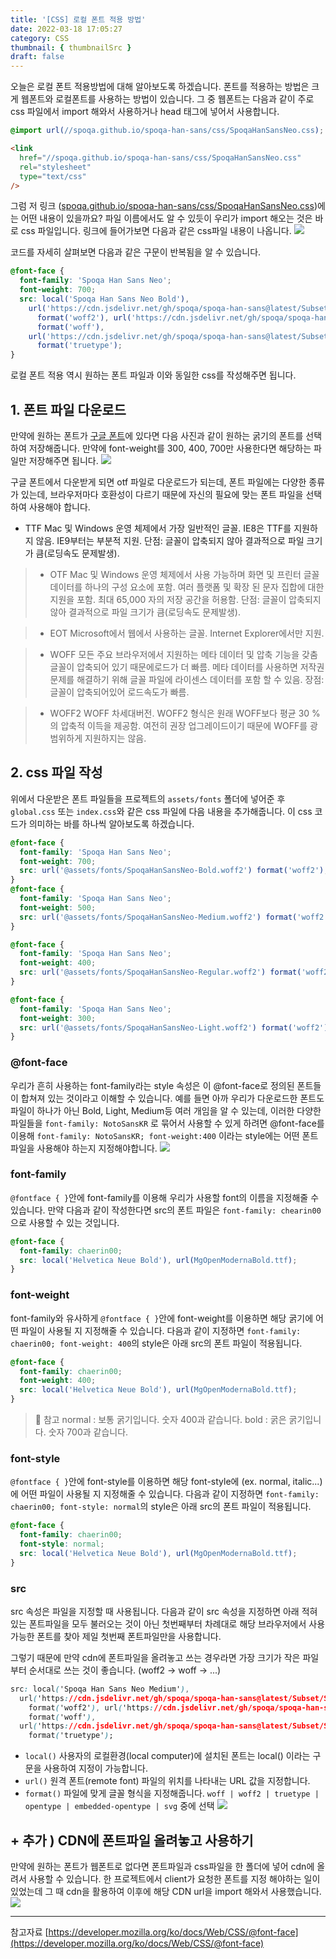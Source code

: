 ```yaml
---
title: '[CSS] 로컬 폰트 적용 방법'
date: 2022-03-18 17:05:27
category: CSS
thumbnail: { thumbnailSrc }
draft: false
---
```


오늘은 로컬 폰트 적용방법에 대해 알아보도록 하겠습니다. 폰트를 적용하는 방법은 크게 웹폰트와 로컬폰트를 사용하는 방법이 있습니다. 그 중 웹폰트는 다음과 같이 주로 css 파일에서 import 해와서 사용하거나 head 태그에 넣어서 사용합니다.

```css
@import url(//spoqa.github.io/spoqa-han-sans/css/SpoqaHanSansNeo.css);
```

```html
<link
  href="//spoqa.github.io/spoqa-han-sans/css/SpoqaHanSansNeo.css"
  rel="stylesheet"
  type="text/css"
/>
```

그럼 저 링크 ([spoqa.github.io/spoqa-han-sans/css/SpoqaHanSansNeo.css](spoqa.github.io/spoqa-han-sans/css/SpoqaHanSansNeo.css))에는 어떤 내용이 있을까요? 파일 이름에서도 알 수 있듯이 우리가 import 해오는 것은 바로 css 파일입니다. 링크에 들어가보면 다음과 같은 css파일 내용이 나옵니다.
![](https://images.velog.io/images/chaerin00/post/32304939-daca-4861-a3fe-f5edcf3052c2/%E1%84%89%E1%85%B3%E1%84%8F%E1%85%B3%E1%84%85%E1%85%B5%E1%86%AB%E1%84%89%E1%85%A3%E1%86%BA%202022-03-18%20%E1%84%8B%E1%85%A9%E1%84%92%E1%85%AE%202.42.57.png)

코드를 자세히 살펴보면 다음과 같은 구문이 반복됨을 알 수 있습니다.

```css
@font-face {
  font-family: 'Spoqa Han Sans Neo';
  font-weight: 700;
  src: local('Spoqa Han Sans Neo Bold'),
    url('https://cdn.jsdelivr.net/gh/spoqa/spoqa-han-sans@latest/Subset/SpoqaHanSansNeo/SpoqaHanSansNeo-Bold.woff2')
      format('woff2'), url('https://cdn.jsdelivr.net/gh/spoqa/spoqa-han-sans@latest/Subset/SpoqaHanSansNeo/SpoqaHanSansNeo-Bold.woff')
      format('woff'),
    url('https://cdn.jsdelivr.net/gh/spoqa/spoqa-han-sans@latest/Subset/SpoqaHanSansNeo/SpoqaHanSansNeo-Bold.ttf')
      format('truetype');
}
```

로컬 폰트 적용 역시 원하는 폰트 파일과 이와 동일한 css를 작성해주면 됩니다.

## 1. 폰트 파일 다운로드

만약에 원하는 폰트가 [구글 폰트](https://fonts.google.com/)에 있다면 다음 사진과 같이 원하는 굵기의 폰트를 선택하여 저장해줍니다. 만약에 font-weight를 300, 400, 700만 사용한다면 해당하는 파일만 저장해주면 됩니다.
![](https://images.velog.io/images/chaerin00/post/cc1b15c8-386a-486a-bca9-5cfd65dcc8f6/%E1%84%89%E1%85%B3%E1%84%8F%E1%85%B3%E1%84%85%E1%85%B5%E1%86%AB%E1%84%89%E1%85%A3%E1%86%BA%202022-03-18%20%E1%84%8B%E1%85%A9%E1%84%92%E1%85%AE%202.53.50.png)

구글 폰트에서 다운받게 되면 otf 파일로 다운로드가 되는데, 폰트 파일에는 다양한 종류가 있는데, 브라우저마다 호환성이 다르기 때문에 자신의 필요에 맞는 폰트 파일을 선택하여 사용해야 합니다.

>

- TTF
  Mac 및 Windows 운영 체제에서 가장 일반적인 글꼴. IE8은 TTF를 지원하지 않음. IE9부터는 부분적 지원.
  단점: 글꼴이 압축되지 않아 결과적으로 파일 크기가 큼(로딩속도 문제발생).

> - OTF
>   Mac 및 Windows 운영 체제에서 사용 가능하며 화면 및 프린터 글꼴 데이터를 하나의 구성 요소에 포함. 여러 플랫폼 및 확장 된 문자 집합에 대한 지원을 포함. 최대 65,000 자의 저장 공간을 허용함.
>   단점: 글꼴이 압축되지 않아 결과적으로 파일 크기가 큼(로딩속도 문제발생).

> - EOT
>   Microsoft에서 웹에서 사용하는 글꼴. Internet Explorer에서만 지원.

> - WOFF
>   모든 주요 브라우저에서 지원하는 메타 데이터 및 압축 기능을 갖춤 글꼴이 압축되어 있기 때문에로드가 더 빠름. 메타 데이터를 사용하면 저작권 문제를 해결하기 위해 글꼴 파일에 라이센스 데이터를 포함 할 수 있음.
>   장점: 글꼴이 압축되어있어 로드속도가 빠름.

> - WOFF2
>   WOFF 차세대버전. WOFF2 형식은 원래 WOFF보다 평균 30 %의 압축적 이득을 제공함. 여전히 권장 업그레이드이기 때문에 WOFF를 광범위하게 지원하지는 않음.

## 2. css 파일 작성

위에서 다운받은 폰트 파일들을 프로젝트의 `assets/fonts` 폴더에 넣어준 후 `global.css` 또는 `index.css`와 같은 css 파일에 다음 내용을 추가해줍니다. 이 css 코드가 의미하는 바를 하나씩 알아보도록 하겠습니다.

```css
@font-face {
  font-family: 'Spoqa Han Sans Neo';
  font-weight: 700;
  src: url('@assets/fonts/SpoqaHanSansNeo-Bold.woff2') format('woff2');
}
@font-face {
  font-family: 'Spoqa Han Sans Neo';
  font-weight: 500;
  src: url('@assets/fonts/SpoqaHanSansNeo-Medium.woff2') format('woff2');
}

@font-face {
  font-family: 'Spoqa Han Sans Neo';
  font-weight: 400;
  src: url('@assets/fonts/SpoqaHanSansNeo-Regular.woff2') format('woff2');
}

@font-face {
  font-family: 'Spoqa Han Sans Neo';
  font-weight: 300;
  src: url('@assets/fonts/SpoqaHanSansNeo-Light.woff2') format('woff2');
}
```

### @font-face

우리가 흔히 사용하는 font-family라는 style 속성은 이 @font-face로 정의된 폰트들이 합쳐져 있는 것이라고 이해할 수 있습니다. 예를 들면 아까 우리가 다운로드한 폰트도 파일이 하나가 아닌 Bold, Light, Medium등 여러 개임을 알 수 있는데, 이러한 다양한 파일들을 `font-family: NotoSansKR` 로 묶어서 사용할 수 있게 하려면 @font-face를 이용해 `font-family: NotoSansKR; font-weight:400` 이라는 style에는 어떤 폰트파일을 사용해야 하는지 지정해야합니다.
![](https://images.velog.io/images/chaerin00/post/dedb55ae-832d-433c-88b0-b394136c5277/%E1%84%89%E1%85%B3%E1%84%8F%E1%85%B3%E1%84%85%E1%85%B5%E1%86%AB%E1%84%89%E1%85%A3%E1%86%BA%202022-03-18%20%E1%84%8B%E1%85%A9%E1%84%92%E1%85%AE%203.10.46.png)

### font-family

`@fontface { }`안에 font-family를 이용해 우리가 사용할 font의 이름을 지정해줄 수 있습니다. 만약 다음과 같이 작성한다면 src의 폰트 파일은 `font-family: chearin00`으로 사용할 수 있는 것입니다.

```css
@font-face {
  font-family: chaerin00;
  src: local('Helvetica Neue Bold'), url(MgOpenModernaBold.ttf);
}
```

### font-weight

font-family와 유사하게 `@fontface { }`안에 font-weight를 이용하면 해당 굵기에 어떤 파일이 사용될 지 지정해줄 수 있습니다. 다음과 같이 지정하면 `font-family: chaerin00; font-weight: 400`의 style은 아래 src의 폰트 파일이 적용됩니다.

```css
@font-face {
  font-family: chaerin00;
  font-weight: 400;
  src: local('Helvetica Neue Bold'), url(MgOpenModernaBold.ttf);
}
```

> 📕 참고
> normal : 보통 굵기입니다. 숫자 400과 같습니다.
> bold : 굵은 굵기입니다. 숫자 700과 같습니다.

### font-style

`@fontface { }`안에 font-style를 이용하면 해당 font-style에 (ex. normal, italic...)에 어떤 파일이 사용될 지 지정해줄 수 있습니다. 다음과 같이 지정하면 `font-family: chaerin00; font-style: normal`의 style은 아래 src의 폰트 파일이 적용됩니다.

```css
@font-face {
  font-family: chaerin00;
  font-style: normal;
  src: local('Helvetica Neue Bold'), url(MgOpenModernaBold.ttf);
}
```

### src

src 속성은 파일을 지정할 때 사용됩니다. 다음과 같이 src 속성을 지정하면 아래 적혀있는 폰트파일을 모두 불러오는 것이 아닌 첫번째부터 차례대로 해당 브라우저에서 사용가능한 폰트를 찾아 제일 첫번째 폰트파일만을 사용합니다.

그렇기 때문에 만약 cdn에 폰트파일을 올려놓고 쓰는 경우라면 가장 크기가 작은 파일부터 순서대로 쓰는 것이 좋습니다. (woff2 -> woff -> ...)

```css
src: local('Spoqa Han Sans Neo Medium'),
  url('https://cdn.jsdelivr.net/gh/spoqa/spoqa-han-sans@latest/Subset/SpoqaHanSansNeo/SpoqaHanSansNeo-Medium.woff2')
    format('woff2'), url('https://cdn.jsdelivr.net/gh/spoqa/spoqa-han-sans@latest/Subset/SpoqaHanSansNeo/SpoqaHanSansNeo-Medium.woff')
    format('woff'),
  url('https://cdn.jsdelivr.net/gh/spoqa/spoqa-han-sans@latest/Subset/SpoqaHanSansNeo/SpoqaHanSansNeo-Medium.ttf')
    format('truetype');
```

- `local()`
  사용자의 로컬환경(local computer)에 설치된 폰트는 local() 이라는 구문을 사용하여 지정이 가능합니다.
- `url()`
  원격 폰트(remote font) 파일의 위치를 나타내는 URL 값을 지정합니다.
- `format()`
  파일에 맞게 글꼴 형식을 지정해줍니다. `woff | woff2 | truetype | opentype | embedded-opentype | svg` 중에 선택
  ![](https://images.velog.io/images/chaerin00/post/64d319b4-c4e1-4400-adc6-a128925ac2f1/%E1%84%89%E1%85%B3%E1%84%8F%E1%85%B3%E1%84%85%E1%85%B5%E1%86%AB%E1%84%89%E1%85%A3%E1%86%BA%202022-03-18%20%E1%84%8B%E1%85%A9%E1%84%92%E1%85%AE%203.54.45.png)

## + 추가 ) CDN에 폰트파일 올려놓고 사용하기

만약에 원하는 폰트가 웹폰트로 없다면 폰트파일과 css파일을 한 폴더에 넣어 cdn에 올려서 사용할 수 있습니다.
한 프로젝트에서 client가 요청한 폰트를 지정 해야하는 일이 있었는데 그 때 cdn을 활용하여 이후에 해당 CDN url을 import 해와서 사용했습니다.
![](https://images.velog.io/images/chaerin00/post/d6a683de-7cb0-4ead-be36-c10d21ca8375/%E1%84%89%E1%85%B3%E1%84%8F%E1%85%B3%E1%84%85%E1%85%B5%E1%86%AB%E1%84%89%E1%85%A3%E1%86%BA%202022-03-18%20%E1%84%8B%E1%85%A9%E1%84%92%E1%85%AE%204.03.28.png)

<hr/>

참고자료
[https://developer.mozilla.org/ko/docs/Web/CSS/@font-face](https://developer.mozilla.org/ko/docs/Web/CSS/@font-face)
